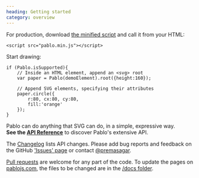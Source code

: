 ```yaml
--- 
heading: Getting started
category: overview
---
```


For production, download <a href="https://github.com/downloads/dharmafly/pablo/pablo.min.js" target="_blank">the minified script</a> and call it from your HTML:

	<script src="pablo.min.js"></script>

Start drawing:

	if (Pablo.isSupported){
		// Inside an HTML element, append an <svg> root
		var paper = Pablo(demoElement).root({height:160});

		// Append SVG elements, specifying their attributes
		paper.circle({
			r:80, cx:80, cy:80,
			fill:'orange'
		});
	}

Pablo can do anything that SVG can do, in a simple, expressive way.  
**See the [API Reference][reference]** to discover Pablo's extensive API.

The [Changelog][changelog] lists API changes. Please add bug reports and feedback on the GitHub ['Issues' page][issues] or contact [@premasagar][prem-twitter].

[Pull requests][pull-requests] are welcome for any part of the code. To update the pages on [pablojs.com][pablo-site], the files to be changed are in the [/docs folder][docs-folder].


<!-- Testcard demo -->
<div id="testcard">
	<script>
		if (document.addEventListener){
			document.addEventListener('DOMContentLoaded', function(){
				var script = document.createElement('script');
				document.body.appendChild(script);
				script.src = 'https://raw.github.com/dharmafly/pablo/master/examples/testcard/testcard.js';
			}, false);
		}
	</script>
</div>


[pablo-site]: http://pablojs.com
[reference]: http://pablojs.com/reference/
[issues]: https://github.com/dharmafly/pablo/issues
[changelog]: http://pablojs.com/details/#changelog
[prem-twitter]: https://twitter.com/premasagar
[docs-folder]: https://github.com/dharmafly/pablo/tree/master/docs
[pull-requests]: https://help.github.com/articles/using-pull-requests